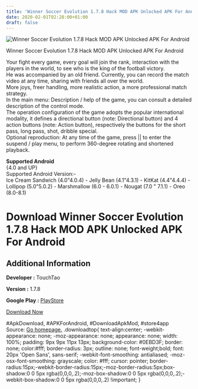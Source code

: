 ```yaml
---
title: 'Winner Soccer Evolution 1.7.8 Hack MOD APK Unlocked APK For Android'
date: 2020-02-01T02:28:00+01:00
draft: false
---
```


![Winner Soccer Evolution 1.7.8 Hack MOD APK Unlocked APK For Android](https://i0.wp.com/apkhome.net/wp-content/uploads/2018/06/Winner-Soccer-Evolution-1.7.8.png "Winner Soccer Evolution 1.7.8 Hack MOD APK Unlocked APK For Android")

  

Winner Soccer Evolution 1.7.8 Hack MOD APK Unlocked APK For Android

Your fight every game, every goal will join the rank, interaction with the players in the world, to see who is the king of the football victory.  
He was accompanied by an old friend. Currently, you can record the match video at any time, sharing with friends all over the world.  
More joys, freer handling, more realistic action, a more professional match strategy.  
In the main menu: Description / help of the game, you can consult a detailed description of the control mode.  
The operation configuration of the game adopts the popular international modality, it defines a directional button (note: Directional button) and 4 action buttons (note: Action button), respectively the buttons for the short pass, long pass, shot, dribble special.  
Optional reproduction: At any time of the game, press || to enter the suspend / play menu, to perform 360-degree rotating and shortened playback.

**Supported Android**  
{4.0 and UP}  
Supported Android Version:-  
Ice Cream Sandwich (4.0"4.0.4) - Jelly Bean (4.1"4.3.1) - KitKat (4.4"4.4.4) - Lollipop (5.0"5.0.2) - Marshmallow (6.0 - 6.0.1) - Nougat (7.0 " 7.1.1) - Oreo (8.0-8.1)

Download Winner Soccer Evolution 1.7.8 Hack MOD APK Unlocked APK For Android
============================================================================

Additional Information
----------------------

**Developer :** TouchTao

**Version :** 1.7.8

**Google Play :** [PlayStore](https://play.google.com/store/apps/details?id=com.touchtao.ws2014google)

  

[Download Now](https://store4app.co/post/winner-soccer-evolution-1-7-8-hack-mod-apk-unlocked-apk-for-android_1573670742)

  
#ApkDownload, #APKForAndroid, #DownloadApkMod, #store4app  
Source: [Go homepage.](https://store4app.co/post/winner-soccer-evolution-1-7-8-hack-mod-apk-unlocked-apk-for-android_1573670742) .downloadtop{ text-align:center; -webkit-appearance: none; -moz-appearance: none; appearance: none; width: 100%; padding: 9px 9px 11px 13px; background-color: #0EBD3F; border: none; color:#fff; border-radius: 3px; outline: none; font-weight;bold; font: 20px 'Open Sans', sans-serif; -webkit-font-smoothing: antialiased; -moz-osx-font-smoothing: grayscale; color: #fff; cursor: pointer; border-radius:15px;-webkit-border-radius:15px;-moz-border-radius:5px;box-shadow:0 0 5px rgba(0,0,0,.2);-moz-box-shadow:0 0 5px rgba(0,0,0,.2);-webkit-box-shadow:0 0 5px rgba(0,0,0,.2) !important; }
